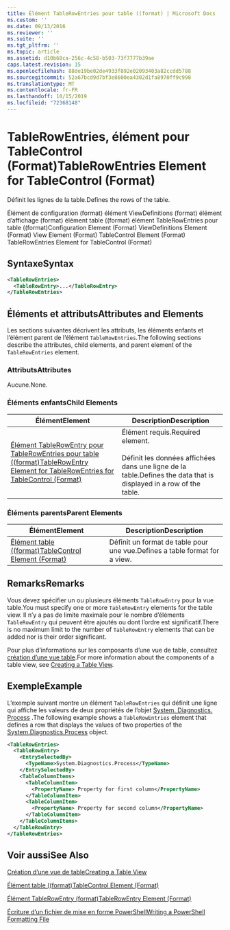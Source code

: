```yaml
---
title: Élément TableRowEntries pour table ((format) | Microsoft Docs
ms.custom: ''
ms.date: 09/13/2016
ms.reviewer: ''
ms.suite: ''
ms.tgt_pltfrm: ''
ms.topic: article
ms.assetid: d10b68ca-256c-4c58-b503-73f7777b39ae
caps.latest.revision: 15
ms.openlocfilehash: 88de19be02de4933f892e02093403a82ccdd5788
ms.sourcegitcommit: 52a67bcd9d7bf3e8600ea4302d1fa8970ff9c998
ms.translationtype: MT
ms.contentlocale: fr-FR
ms.lasthandoff: 10/15/2019
ms.locfileid: "72368148"
---
```

# <a name="tablerowentries-element-for-tablecontrol-format"></a><span data-ttu-id="b2898-102">TableRowEntries, élément pour TableControl (Format)</span><span class="sxs-lookup"><span data-stu-id="b2898-102">TableRowEntries Element for TableControl (Format)</span></span>

<span data-ttu-id="b2898-103">Définit les lignes de la table.</span><span class="sxs-lookup"><span data-stu-id="b2898-103">Defines the rows of the table.</span></span>

<span data-ttu-id="b2898-104">Élément de configuration (format) élément ViewDefinitions (format) élément d’affichage (format) élément table ((format) élément TableRowEntries pour table ((format)</span><span class="sxs-lookup"><span data-stu-id="b2898-104">Configuration Element (Format) ViewDefinitions Element (Format) View Element (Format) TableControl Element (Format) TableRowEntries Element for TableControl (Format)</span></span>

## <a name="syntax"></a><span data-ttu-id="b2898-105">Syntaxe</span><span class="sxs-lookup"><span data-stu-id="b2898-105">Syntax</span></span>

```xml
<TableRowEntries>
  <TableRowEntry>...</TableRowEntry>
</TableRowEntries>
```

## <a name="attributes-and-elements"></a><span data-ttu-id="b2898-106">Éléments et attributs</span><span class="sxs-lookup"><span data-stu-id="b2898-106">Attributes and Elements</span></span>

<span data-ttu-id="b2898-107">Les sections suivantes décrivent les attributs, les éléments enfants et l’élément parent de l’élément `TableRowEntries`.</span><span class="sxs-lookup"><span data-stu-id="b2898-107">The following sections describe the attributes, child elements, and parent element of the `TableRowEntries` element.</span></span>

### <a name="attributes"></a><span data-ttu-id="b2898-108">Attributs</span><span class="sxs-lookup"><span data-stu-id="b2898-108">Attributes</span></span>

<span data-ttu-id="b2898-109">Aucune.</span><span class="sxs-lookup"><span data-stu-id="b2898-109">None.</span></span>

### <a name="child-elements"></a><span data-ttu-id="b2898-110">Éléments enfants</span><span class="sxs-lookup"><span data-stu-id="b2898-110">Child Elements</span></span>

|<span data-ttu-id="b2898-111">Élément</span><span class="sxs-lookup"><span data-stu-id="b2898-111">Element</span></span>|<span data-ttu-id="b2898-112">Description</span><span class="sxs-lookup"><span data-stu-id="b2898-112">Description</span></span>|
|-------------|-----------------|
|[<span data-ttu-id="b2898-113">Élément TableRowEntry pour TableRowEntries pour table ((format)</span><span class="sxs-lookup"><span data-stu-id="b2898-113">TableRowEntry Element for TableRowEntries for TableControl (Format)</span></span>](./tablerowentry-element-for-tablerowentries-for-tablecontrol-format.md)|<span data-ttu-id="b2898-114">Élément requis.</span><span class="sxs-lookup"><span data-stu-id="b2898-114">Required element.</span></span><br /><br /> <span data-ttu-id="b2898-115">Définit les données affichées dans une ligne de la table.</span><span class="sxs-lookup"><span data-stu-id="b2898-115">Defines the data that is displayed in a row of the table.</span></span>|

### <a name="parent-elements"></a><span data-ttu-id="b2898-116">Éléments parents</span><span class="sxs-lookup"><span data-stu-id="b2898-116">Parent Elements</span></span>

|<span data-ttu-id="b2898-117">Élément</span><span class="sxs-lookup"><span data-stu-id="b2898-117">Element</span></span>|<span data-ttu-id="b2898-118">Description</span><span class="sxs-lookup"><span data-stu-id="b2898-118">Description</span></span>|
|-------------|-----------------|
|[<span data-ttu-id="b2898-119">Élément table ((format)</span><span class="sxs-lookup"><span data-stu-id="b2898-119">TableControl Element (Format)</span></span>](./tablecontrol-element-format.md)|<span data-ttu-id="b2898-120">Définit un format de table pour une vue.</span><span class="sxs-lookup"><span data-stu-id="b2898-120">Defines a table format for a view.</span></span>|

## <a name="remarks"></a><span data-ttu-id="b2898-121">Remarks</span><span class="sxs-lookup"><span data-stu-id="b2898-121">Remarks</span></span>

<span data-ttu-id="b2898-122">Vous devez spécifier un ou plusieurs éléments `TableRowEntry` pour la vue table.</span><span class="sxs-lookup"><span data-stu-id="b2898-122">You must specify one or more `TableRowEntry` elements for the table view.</span></span> <span data-ttu-id="b2898-123">Il n’y a pas de limite maximale pour le nombre d’éléments `TableRowEntry` qui peuvent être ajoutés ou dont l’ordre est significatif.</span><span class="sxs-lookup"><span data-stu-id="b2898-123">There is no maximum limit to the number of `TableRowEntry` elements that can be added nor is their order significant.</span></span>

<span data-ttu-id="b2898-124">Pour plus d’informations sur les composants d’une vue de table, consultez [création d’une vue table](./creating-a-table-view.md).</span><span class="sxs-lookup"><span data-stu-id="b2898-124">For more information about the components of a table view, see [Creating a Table View](./creating-a-table-view.md).</span></span>

## <a name="example"></a><span data-ttu-id="b2898-125">Exemple</span><span class="sxs-lookup"><span data-stu-id="b2898-125">Example</span></span>

<span data-ttu-id="b2898-126">L’exemple suivant montre un élément `TableRowEntries` qui définit une ligne qui affiche les valeurs de deux propriétés de l’objet [System. Diagnostics. Process](/dotnet/api/System.Diagnostics.Process) .</span><span class="sxs-lookup"><span data-stu-id="b2898-126">The following example shows a `TableRowEntries` element that defines a row that displays the values of two properties of the [System.Diagnostics.Process](/dotnet/api/System.Diagnostics.Process) object.</span></span>

```xml
<TableRowEntries>
  <TableRowEntry>
    <EntrySelectedBy>
      <TypeName>System.Diagnostics.Process</TypeName>
    </EntrySelectedBy>
    <TableColumnItems>
      <TableColumnItem>
        <PropertyName> Property for first column</PropertyName>
      </TableColumnItem>
      <TableColumnItem>
        <PropertyName> Property for second column</PropertyName>
      </TableColumnItem>
    </TableColumnItems>
  </TableRowEntry>
</TableRowEntries>

```

## <a name="see-also"></a><span data-ttu-id="b2898-127">Voir aussi</span><span class="sxs-lookup"><span data-stu-id="b2898-127">See Also</span></span>

[<span data-ttu-id="b2898-128">Création d’une vue de table</span><span class="sxs-lookup"><span data-stu-id="b2898-128">Creating a Table View</span></span>](./creating-a-table-view.md)

[<span data-ttu-id="b2898-129">Élément table ((format)</span><span class="sxs-lookup"><span data-stu-id="b2898-129">TableControl Element (Format)</span></span>](./tablecontrol-element-format.md)

[<span data-ttu-id="b2898-130">Élément TableRowEntry (format)</span><span class="sxs-lookup"><span data-stu-id="b2898-130">TableRowEntry Element (Format)</span></span>](./tablerowentry-element-for-tablerowentries-for-tablecontrol-format.md)

[<span data-ttu-id="b2898-131">Écriture d’un fichier de mise en forme PowerShell</span><span class="sxs-lookup"><span data-stu-id="b2898-131">Writing a PowerShell Formatting File</span></span>](./writing-a-powershell-formatting-file.md)
